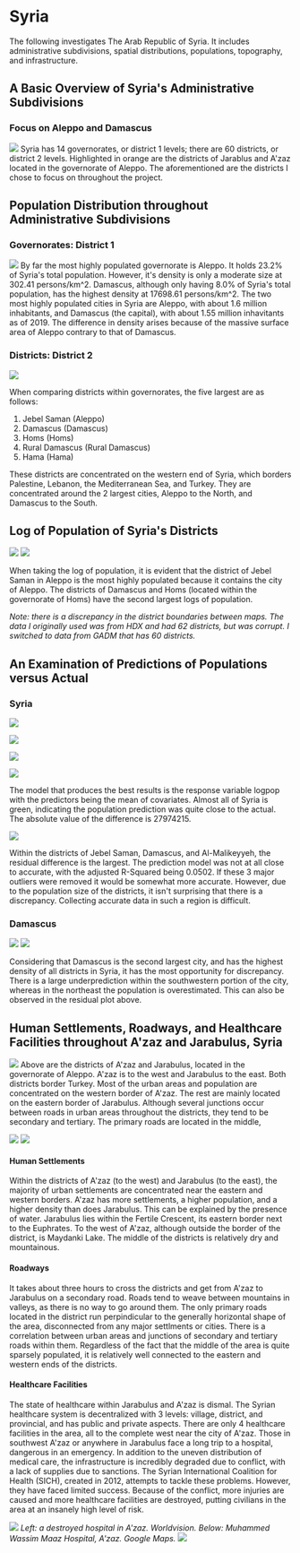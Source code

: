 # Syria
The following investigates The Arab Republic of Syria. It includes administrative subdivisions, spatial distributions, populations, topography, and infrastructure.


## A Basic Overview of Syria's Administrative Subdivisions
### Focus on Aleppo and Damascus
![](damascus.png)
Syria has 14 governorates, or district 1 levels; there are 60 districts, or district 2 levels. Highlighted in orange are the districts of Jarablus and A'zaz located in the governorate of Aleppo. The aforementioned are the districts I chose to focus on throughout the project.



## Population Distribution throughout Administrative Subdivisions
### Governorates: District 1
![](part3_main.png)
By far the most highly populated governorate is Aleppo. It holds 23.2% of Syria's total population. However, it's density is only a moderate size at 302.41 persons/km^2. Damascus, although only having 8.0% of Syria's total population, has the highest density at 17698.61 persons/km^2. The two most highly populated cities in Syria are Aleppo, with about 1.6 million inhabitants, and Damascus (the capital), with about 1.55 million inhavitants as of 2019. The difference in density arises because of the massive surface area of Aleppo contrary to that of Damascus.

### Districts: District 2
![](part3_stretchgoal1.png)

When comparing districts within governorates, the five largest are as follows:
1. Jebel Saman (Aleppo)
2. Damascus (Damascus)
3. Homs (Homs)
4. Rural Damascus (Rural Damascus)
5. Hama (Hama)

These districts are concentrated on the western end of Syria, which borders Palestine, Lebanon, the Mediterranean Sea, and Turkey. They are concentrated around the 2 largest cities, Aleppo to the North, and Damascus to the South. 


## Log of Population of Syria's Districts
![](part2_stretchgoal2.png)
![](ezgif.com-crop.gif)

When taking the log of population, it is evident that the district of Jebel Saman in Aleppo is the most highly populated because it contains the city of Aleppo. The districts of Damascus and Homs (located within the governorate of Homs) have the second largest logs of population.

*Note: there is a discrepancy in the district boundaries between maps. The data I originally used was from HDX and had 62 districts, but was corrupt. I switched to data from GADM that has 60 districts.* 


## An Examination of Predictions of Populations versus Actual
### Syria

![](population_logpop.png)

![](diffpop_logpop)

![](diff_logpop.png)

![](https://github.com/lfshearer/final_project/blob/master/cellStats.png)

The model that produces the best results is the response variable logpop with the predictors being the mean of covariates. Almost all of Syria is green, indicating the population prediction was quite close to the actual. The absolute value of the difference is 27974215.

![](part1stretch1.png)

Within the districts of Jebel Saman, Damascus, and Al-Malikeyyeh, the residual difference is the largest. The prediction model was not at all close to accurate, with the adjusted R-Squared being 0.0502. If these 3 major outliers were removed it would be somewhat more accurate. However, due to the population size of the districts, it isn't surprising that there is a discrepancy. Collecting accurate data in such a region is difficult. 

### Damascus

![](https://github.com/lfshearer/final_project/blob/master/damascus_diff%20colored.png)
![](https://github.com/lfshearer/final_project/blob/master/Screen%20Shot%202019-10-13%20at%207.44.42%20PM.png)

Considering that Damascus is the second largest city, and has the highest density of all districts in Syria, it has the most opportunity for discrepancy. There is a large underprediction within the southwestern portion of the city, whereas in the northeast the population is overestimated.  This can also be observed in the residual plot above.


## Human Settlements, Roadways, and Healthcare Facilities throughout A'zaz and Jarabulus, Syria
![](urbanupdated.png)
Above are the districts of A'zaz and Jarabulus, located in the governorate of Aleppo. A'zaz is to the west and Jarabulus to the east. Both districts border Turkey. Most of the urban areas and population are concentrated on the western border of A'zaz. The rest are mainly located on the eastern border of Jarabulus. Although several junctions occur between roads in urban areas throughout the districts, they tend to be secondary and tertiary. The primary roads are located in the middle, 



![](Rplot.png) 
![](ezgif.com-video-to-gif.gif)

#### Human Settlements
Within the districts of A'zaz (to the west) and Jarabulus (to the east), the majority of urban settlements are concentrated near the eastern and western borders. A'zaz has more settlements, a higher population, and a higher density than does Jarabulus. This can be explained by the presence of water. Jarabulus lies within the Fertile Crescent, its eastern border next to the Euphrates. To the west of A'zaz, although outside the border of the district, is Maydanki Lake. The middle of the districts is relatively dry and mountainous.

#### Roadways
It takes about three hours to cross the districts and get from A'zaz to Jarabulus on a secondary road. Roads tend to weave between mountains in valleys, as there is no way to go around them. The only primary roads located in the district run perpindicular to the generally horizontal shape of the area, disconnected from any major settlments or cities. There is a correlation between urban areas and junctions of secondary and tertiary roads within them. Regardless of the fact that the middle of the area is quite sparsely populated, it is relatively well connected to the eastern and western ends of the districts. 

#### Healthcare Facilities
The state of healthcare within Jarabulus and A'zaz is dismal. The Syrian healthcare system is decentralized with 3 levels: village, district, and provincial, and has public and private aspects. There are only 4 healthcare facilities in the area, all to the complete west near the city of A'zaz. Those in southwest A'zaz or anywhere in Jarabulus face a long trip to a hospital, dangerous in an emergency. In addition to the uneven distribution of medical care, the infrastructure is incredibly degraded due to conflict, with a lack of supplies due to sanctions. The Syrian International Coalition for Health (SICH), created in 2012, attempts to tackle these problems. However, they have faced limited success. Because of the conflict, more injuries are caused and more healthcare facilities are destroyed, putting civilians in the area at an insanely high level of risk. 

![](syria.jpg) *Left: a destroyed hospital in A'zaz. Worldvision. Below: Muhammed Wassim Maaz Hospital, A'zaz. Google Maps.*
![](https://github.com/lfshearer/final_project/blob/master/Screen%20Shot%202019-12-11%20at%207.46.16%20PM.png)

